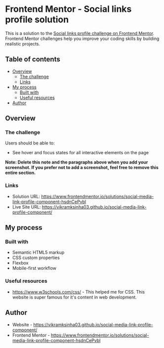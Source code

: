 # Frontend Mentor - Social links profile solution

This is a solution to the [Social links profile challenge on Frontend Mentor](https://www.frontendmentor.io/challenges/social-links-profile-UG32l9m6dQ). Frontend Mentor challenges help you improve your coding skills by building realistic projects.

## Table of contents

- [Overview](#overview)
  - [The challenge](#the-challenge)
  - [Links](#links)
- [My process](#my-process)
  - [Built with](#built-with)
  - [Useful resources](#useful-resources)
- [Author](#author)

## Overview

### The challenge

Users should be able to:

- See hover and focus states for all interactive elements on the page

**Note: Delete this note and the paragraphs above when you add your screenshot. If you prefer not to add a screenshot, feel free to remove this entire section.**

### Links

- Solution URL: https://www.frontendmentor.io/solutions/social-media-link-profile-component-hsdnCePvbl
- Live Site URL: https://vikramksinha03.github.io/social-media-link-profile-component/

## My process

### Built with

- Semantic HTML5 markup
- CSS custom properties
- Flexbox
- Mobile-first workflow

### Useful resources

- https://www.w3schools.com/css/ - This helped me for CSS. This website is super famous for it's content in web development.

## Author

- Website - https://vikramksinha03.github.io/social-media-link-profile-component/
- Frontend Mentor - https://www.frontendmentor.io/solutions/social-media-link-profile-component-hsdnCePvbl
